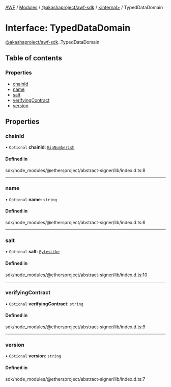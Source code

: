 [AWF](../README.md) / [Modules](../modules.md) / [@akashaproject/awf-sdk](../modules/akashaproject_awf_sdk.md) / [<internal\>](../modules/akashaproject_awf_sdk._internal_.md) / TypedDataDomain

# Interface: TypedDataDomain

[@akashaproject/awf-sdk](../modules/akashaproject_awf_sdk.md).[<internal>](../modules/akashaproject_awf_sdk._internal_.md).TypedDataDomain

## Table of contents

### Properties

- [chainId](akashaproject_awf_sdk._internal_.TypedDataDomain.md#chainid)
- [name](akashaproject_awf_sdk._internal_.TypedDataDomain.md#name)
- [salt](akashaproject_awf_sdk._internal_.TypedDataDomain.md#salt)
- [verifyingContract](akashaproject_awf_sdk._internal_.TypedDataDomain.md#verifyingcontract)
- [version](akashaproject_awf_sdk._internal_.TypedDataDomain.md#version)

## Properties

### chainId

• `Optional` **chainId**: [`BigNumberish`](../modules/akashaproject_awf_sdk._internal_.md#bignumberish)

#### Defined in

sdk/node_modules/@ethersproject/abstract-signer/lib/index.d.ts:8

___

### name

• `Optional` **name**: `string`

#### Defined in

sdk/node_modules/@ethersproject/abstract-signer/lib/index.d.ts:6

___

### salt

• `Optional` **salt**: [`BytesLike`](../modules/akashaproject_awf_sdk._internal_.md#byteslike)

#### Defined in

sdk/node_modules/@ethersproject/abstract-signer/lib/index.d.ts:10

___

### verifyingContract

• `Optional` **verifyingContract**: `string`

#### Defined in

sdk/node_modules/@ethersproject/abstract-signer/lib/index.d.ts:9

___

### version

• `Optional` **version**: `string`

#### Defined in

sdk/node_modules/@ethersproject/abstract-signer/lib/index.d.ts:7

